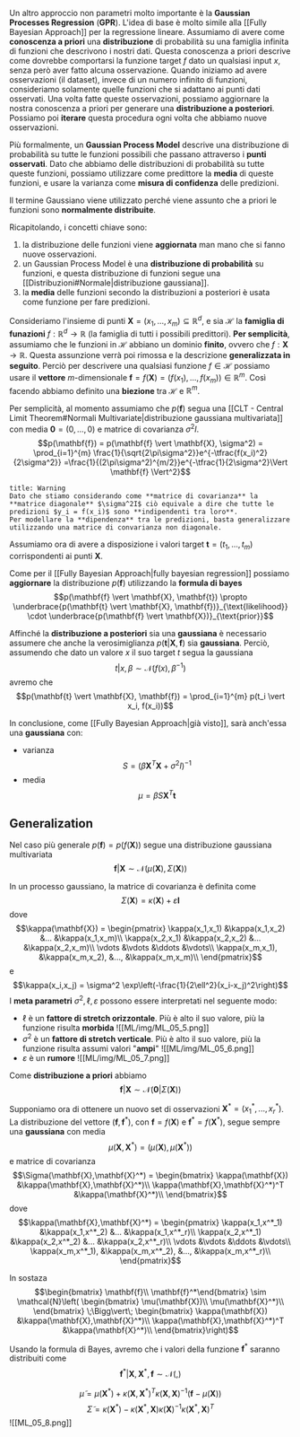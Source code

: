 Un altro approccio non parametri molto importante è la **Gaussian Processes Regression** (**GPR**).
L'idea di base è molto simile alla [[Fully Bayesian Approach]] per la regressione lineare.
Assumiamo di avere come **conoscenza a priori** una **distribuzione** di probabilità su una famiglia infinita di funzioni che descrivono i nostri dati.
Questa conoscenza a priori descrive come dovrebbe comportarsi la funzione target $f$ dato un qualsiasi input $x$, senza però aver fatto alcuna osservazione.
Quando iniziamo ad avere osservazioni (il dataset), invece di un numero infinito di funzioni, consideriamo solamente quelle funzioni che si adattano ai punti dati osservati.
Una volta fatte queste osservazioni, possiamo aggiornare la nostra conoscenza a priori per generare una **distribuzione a posteriori**.
Possiamo poi **iterare** questa procedura ogni volta che abbiamo nuove osservazioni.

Più formalmente, un **Gaussian Process Model** descrive una distribuzione di probabilità su tutte le funzioni possibili che passano attraverso i **punti osservati**.
Dato che abbiamo delle distribuzioni di probabilità su tutte queste funzioni, possiamo utilizzare come predittore la **media** di queste funzioni, e usare la varianza come **misura di confidenza** delle predizioni.

Il termine Gaussiano viene utilizzato perché viene assunto che a priori le funzioni sono **normalmente distribuite**.

Ricapitolando, i concetti chiave sono:
1. la distribuzione delle funzioni viene **aggiornata** man mano che si fanno nuove osservazioni.
2. un Gaussian Process Model è una **distribuzione di probabilità** su funzioni, e questa distribuzione di funzioni segue una [[Distribuzioni#Normale|distribuzione gaussiana]].
3. la **media** delle funzioni secondo la distribuzioni a posteriori è usata come funzione per fare predizioni.

Consideriamo l'insieme di punti $\mathbf{X} = (x_1, ..., x_m) \subseteq \mathbb{R}^d$, e sia $\mathcal{H}$ la **famiglia di funazioni** $f: \mathbb{R}^d \to \mathbb{R}$ (la famiglia di tutti i possibili predittori).
**Per semplicità**, assumiamo che le funzioni in $\mathcal{H}$ abbiano un dominio **finito**, ovvero che $f: \mathbf{X} \to \mathbb{R}$.
Questa assunzione verrà poi rimossa e la descrizione **generalizzata in seguito**.
Perciò per descrivere una qualsiasi funzione $f \in \mathcal{H}$ possiamo usare il **vettore** $m$-dimensionale $\mathbf{f} = f(\mathbf{X}) = (f(x_1), ..., f(x_m)) \in \mathbb{R}^m$.
Così facendo abbiamo definito una **biezione** tra $\mathcal{H}$ e $\mathbb{R}^m$.

Per semplicità, al momento assumiamo che $p(\mathbf{f})$ segua una [[CLT - Central Limit Theorem#Normali Multivariate|distribuzione gaussiana multivariata]] con media $\mathbf{0} = (0, ..., 0)$ e matrice di covarianza $\sigma^2I$.
$$p(\mathbf{f}) = p(\mathbf{f} \vert \mathbf{X}, \sigma^2) = \prod_{i=1}^{m} \frac{1}{\sqrt{2\pi\sigma^2}}e^{-\tfrac{f(x_i)^2}{2\sigma^2}} =\frac{1}{(2\pi\sigma^2)^{m/2}}e^{-\tfrac{1}{2\sigma^2}\Vert \mathbf{f} \Vert^2}$$

```ad-attention
title: Warning
Dato che stiamo considerando come **matrice di covarianza** la **matrice diagonale** $\sigma^2I$ ciò equivale a dire che tutte le predizioni $y_i = f(x_i)$ sono **indipendenti tra loro**.
Per modellare la **dipendenza** tra le predizioni, basta generalizzare utilizzando una matrice di convarianza non diagonale.
```

Assumiamo ora di avere a disposizione i valori target $\mathbf{t} = (t_1, ..., t_m)$ corrispondenti ai punti $\mathbf{X}$.

Come per il [[Fully Bayesian Approach|fully bayesian regression]] possiamo **aggiornare** la distribuzione $p(\mathbf{f})$ utilizzando la **formula di bayes** $$p(\mathbf{f} \vert \mathbf{X}, \mathbf{t}) \propto \underbrace{p(\mathbf{t} \vert \mathbf{X}, \mathbf{f})}_{\text{likelihood}} \cdot \underbrace{p(\mathbf{f}  \vert \mathbf{X})}_{\text{prior}}$$

Affinché la **distribuzione a posteriori** sia una **gaussiana** è necessario assumere che anche la verosimiglianza $p(\mathbf{t} \vert \mathbf{X}, \mathbf{f})$ sia **gaussiana**.
Perciò, assumendo che dato un valore $x$ il suo target $t$ segua la gaussiana $$t \vert x, \beta \sim \mathcal{N}(f(x), \beta^{-1})$$ avremo che $$p(\mathbf{t} \vert \mathbf{X}, \mathbf{f}) = \prod_{i=1}^{m} p(t_i \vert x_i, f(x_i))$$

In conclusione, come [[Fully Bayesian Approach|già visto]], sarà anch'essa una **gaussiana** con:
- varianza $$S = (\beta\mathbf{X}^T\mathbf{X} + \sigma^2 I)^{-1}$$
- media $$\mu = \beta S\mathbf{X}^T \mathbf{t}$$
## Generalization
Nel caso più generale  $p(\mathbf{f}) = p(f(\mathbf{X}))$ segue una distribuzione gaussiana multivariata $$\mathbf{f} \vert \mathbf{X} \sim \mathcal{N}(\mu(\mathbf{X}), \Sigma(\mathbf{X}))$$

In un processo gaussiano, la matrice di covarianza è definita come $$\Sigma(\mathbf{X}) = \kappa(\mathbf{X}) + \varepsilon \mathbf{I}$$ dove
$$\kappa(\mathbf{X}) = \begin{pmatrix}
\kappa(x_1,x_1) &\kappa(x_1,x_2) &... &\kappa(x_1,x_m)\\
\kappa(x_2,x_1) &\kappa(x_2,x_2) &... &\kappa(x_2,x_m)\\
\vdots &\vdots &\ddots &\vdots\\
\kappa(x_m,x_1), &\kappa(x_m,x_2), &..., &\kappa(x_m,x_m)\\
\end{pmatrix}$$ e $$\kappa(x_i,x_j) = \sigma^2 \exp\left(-\frac{1}{2\ell^2}(x_i-x_j)^2\right)$$
I **meta parametri** $\sigma^2, \ell, \varepsilon$ possono essere interpretati nel seguente modo:
- $\ell$ è un **fattore di stretch orizzontale**. Più è alto il suo valore, più la funzione risulta **morbida** ![[ML/img/ML_05_5.png]]
-  $\sigma^2$ è un **fattore di stretch verticale**. Più è alto il suo valore, più la funzione risulta assumi valori "**ampi**" ![[ML/img/ML_05_6.png]]
- $\varepsilon$ è un **rumore** ![[ML/img/ML_05_7.png]]

Come **distribuzione a priori** abbiamo $$\mathbf{f} \vert \mathbf{X} \sim \mathcal{N}(\mathbf{0} \vert \Sigma(\mathbf{X}))$$

Supponiamo ora di ottenere un nuovo set di osservazioni $\mathbf{X}^* = (x^*_1, ..., x^*_r)$.
La distribuzione del vettore $(\mathbf{f}, \mathbf{f}^*)$, con $\mathbf{f} = f(\mathbf{X})$ e $\mathbf{f}^* = f(\mathbf{X}^*)$, segue sempre una **gaussiana** con media $$\mu(\mathbf{X},\mathbf{X}^*) = (\mu(\mathbf{X}), \mu(\mathbf{X}^*))$$ e matrice di covarianza
$$\Sigma(\mathbf{X},\mathbf{X}^*) = \begin{bmatrix}
\kappa(\mathbf{X}) &\kappa(\mathbf{X},\mathbf{X}^*)\\
\kappa(\mathbf{X},\mathbf{X}^*)^T &\kappa(\mathbf{X}^*)\\
\end{bmatrix}$$ dove $$\kappa(\mathbf{X},\mathbf{X}^*) = \begin{pmatrix}
\kappa(x_1,x^*_1) &\kappa(x_1,x^*_2) &... &\kappa(x_1,x^*_r)\\
\kappa(x_2,x^*_1) &\kappa(x_2,x^*_2) &... &\kappa(x_2,x^*_r)\\
\vdots &\vdots &\ddots &\vdots\\
\kappa(x_m,x^*_1), &\kappa(x_m,x^*_2), &..., &\kappa(x_m,x^*_r)\\
\end{pmatrix}$$

In sostaza $$\begin{bmatrix} \mathbf{f}\\ \mathbf{f}^*\end{bmatrix} \sim \mathcal{N}\left( \begin{bmatrix}
\mu(\mathbf{X})\\
\mu(\mathbf{X}^*)\\
\end{bmatrix} \;\Bigg\vert\; \begin{bmatrix}
\kappa(\mathbf{X}) &\kappa(\mathbf{X},\mathbf{X}^*)\\
\kappa(\mathbf{X},\mathbf{X}^*)^T &\kappa(\mathbf{X}^*)\\
\end{bmatrix}\right)$$

Usando la formula di Bayes, avremo che i valori della funzione $\mathbf{f}^*$ saranno distribuiti come
$$\mathbf{f}^* \vert \mathbf{X}, \mathbf{X}^*, \mathbf{f} \sim \mathcal{N}(,)$$

$$\tilde\mu = \mu(\mathbf{X}^*) + \kappa(\mathbf{X},\mathbf{X}^*)^T\kappa(\mathbf{X},\mathbf{X})^{-1}(\mathbf{f} - \mu(\mathbf{X}))$$
$$\tilde\Sigma = \kappa(\mathbf{X}^*) - \kappa(\mathbf{X}^*, \mathbf{X})\kappa(\mathbf{X})^{-1}\kappa(\mathbf{X}^*, \mathbf{X})^T$$
![[ML_05_8.png]]